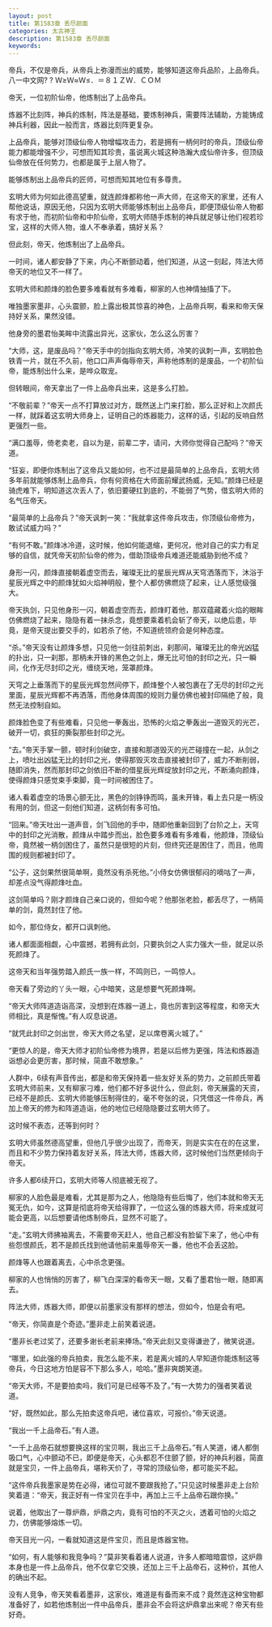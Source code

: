 ```yaml
---
layout: post
title: 第1583章 丢尽颜面
categories: 太古神王
description: 第1583章 丢尽颜面
keywords:
---
```


帝兵，不仅是帝兵，从帝兵上弥漫而出的威势，能够知道这帝兵品阶，上品帝兵。八一中文网? ? Ｗ≥Ｗ≈Ｗ≤．＝８１ＺＷ．ＣＯＭ

帝天，一位初阶仙帝，他炼制出了上品帝兵。

炼器不比刻阵，神兵的炼制，阵法是基础，要炼制神兵，需要阵法辅助，方能铸成神兵利器，因此一般而言，炼器比刻阵更复杂。

上品帝兵，能够对顶级仙帝人物增幅攻击力，若是拥有一柄何时的帝兵，顶级仙帝能力都能增强不少，可想而知其珍贵，虽说离火城这种浩瀚大成仙帝许多，但顶级仙帝放在任何势力，也都是属于上层人物了。

能够炼制出上品帝兵的匠师，可想而知其地位有多尊贵。

玄明大师为何如此德高望重，就连颜烽都称他一声大师，在这帝天的家里，还有人帮他说话，原因无他，只因为玄明大师能够炼制出上品帝兵，即便顶级仙帝人物都有求于他，而初阶仙帝和中阶仙帝，玄明大师随手炼制的神兵就足够让他们视若珍宝，这样的大师人物，谁人不奉承着，搞好关系？

但此刻，帝天，他炼制出了上品帝兵。

一时间，诸人都安静了下来，内心不断颤动着，他们知道，从这一刻起，阵法大师帝天的地位又不一样了。

玄明大师和颜烽的脸色要多难看就有多难看，柳家的人也神情抽搐了下。

唯独墨家墨非，心头震颤，脸上露出极其惊喜的神色，上品帝兵啊，看来和帝天保持好关系，果然没错。

他身旁的墨君怡美眸中流露出异光，这家伙，怎么这么厉害？

“大师，这，是废品吗？”帝天手中的剑指向玄明大师，冷笑的讽刺一声，玄明脸色铁青一片，就在不久前，他口口声声侮辱帝天，声称他炼制的是废品，一个初阶仙帝，能炼制出什么来，是哗众取宠。

但转眼间，帝天拿出了一件上品帝兵出来，这是多么打脸。

“不敬前辈？”帝天一点不打算放过对方，既然送上门来打脸，那么正好和上次颜氏一样，就踩着这玄明大师身上，证明自己的炼器能力，这样的话，引起的反响自然更强烈一些。

“满口羞辱，倚老卖老，自以为是，前辈二字，请问，大师你觉得自己配吗？”帝天道。

“狂妄，即便你炼制出了这帝兵又能如何，也不过是最简单的上品帝兵，玄明大师多年前就能够炼制上品帝兵，你有何资格在大师面前耀武扬威，无知。”颜烽已经是骑虎难下，明知道这次丢人了，依旧要硬扛到底的，不能弱了气势，借玄明大师的名气压帝天。

“最简单的上品帝兵？”帝天讽刺一笑：“我就拿这件帝兵攻击，你顶级仙帝修为，敢试试威力吗？”

“有何不敢。”颜烽冰冷道，这时候，他如何能退缩，更何况，他对自己的实力有足够的自信，就凭帝天初阶仙帝的修为，借助顶级帝兵难道还能威胁到他不成？

身形一闪，颜烽直接朝着虚空而去，璀璨无比的星辰光辉从天穹洒落而下，沐浴于星辰光辉之中的颜烽犹如火焰神明般，整个人都仿佛燃烧了起来，让人感觉级强大。

帝天执剑，只见他身形一闪，朝着虚空而去，颜烽盯着他，那双蕴藏着火焰的眼眸仿佛燃烧了起来，隐隐有着一抹杀念，竟想要乘着机会斩了帝天，以绝后患，毕竟，是帝天提出要交手的，如若杀了他，不知道统领府会是何种态度。

“杀。”帝天没有让颜烽多想，只见他一剑往前刺出，刹那间，璀璨无比的帝光凶猛的扑出，只一刹那，那柄未开锋的黑色之剑上，爆无比可怕的封印之光，只一瞬间，化作无尽封印之光，缠绕天地，笼罩颜烽。

天穹之上垂落而下的星辰光辉忽然间停下，颜烽整个人被包裹在了无尽的封印之光里面，星辰光辉都不再洒落，而他身体周围的规则力量仿佛也被封印隔绝了般，竟然无法控制自如。

颜烽脸色变了有些难看，只见他一拳轰出，恐怖的火焰之拳轰出一道毁灭的光芒，破开一切，疯狂的撕裂那些封印之光。

“去。”帝天手掌一颤，顿时利剑破空，直接和那道毁灭的光芒碰撞在一起，从剑之上，喷吐出凶猛无比的封印之光，使得那毁灭攻击直接被封印了，威力不断削弱，随即消失，然而那封印之剑依旧不断的借星辰光辉绽放封印之光，不断涌向颜烽，使得颜烽只感觉束手束脚，竟一时间被困住了。

诸人看着虚空的场景心颤无比，黑色的剑铮铮而鸣，虽未开锋，看上去只是一柄没有用的剑，但这一刻他们知道，这柄剑有多可怕。

“回来。”帝天吐出一道声音，剑飞回他的手中，随即他重新回到了台阶之上，天穹中的封印之光消散，颜烽从中踏步而出，脸色要多难看有多难看，他颜烽，顶级仙帝，竟然被一柄剑困住了，虽然只是很短的片刻，但终究还是困住了，而且，他周围的规则都被封印了。

“公子，这剑果然很简单啊，竟然没有杀死他。”小侍女仿佛很郁闷的嘀咕了一声，却差点没气得颜烽吐血。

这剑简单吗？刚才颜烽自己亲口说的，但如今呢？他那张老脸，都丢尽了，一柄简单的剑，竟然封住了他。

如今，那位侍女，都开口讽刺他。

诸人都面面相觑，心中震撼，若拥有此剑，只要执剑之人实力强大一些，就足以杀死颜烽了。

这帝天和当年强势踏入颜氏一族一样，不鸣则已，一鸣惊人。

帝天看了旁边的丫头一眼，心中暗笑，这是想要气死颜烽啊。

“帝天大师阵道造诣高深，没想到在炼器一道上，竟也厉害到这等程度，和帝天大师相比，真是惭愧。”有人叹息说道。

“就凭此封印之剑出世，帝天大师之名望，足以席卷离火城了。”

“更惊人的是，帝天大师才初阶仙帝修为境界，若是以后修为更强，阵法和炼器造诣想必会更厉害，那时候，简直不敢想象。”

人群中，6续有声音传出，都是和帝天保持着一些友好关系的势力，之前颜氏带着玄明大师前来，又有柳家刁难，他们都不好多说什么，但此刻，帝天展露的天资，已经不是颜氏、玄明大师能够压制得住的，毫不夸张的说，只凭借这一件帝兵，再加上帝天的修为和阵道造诣，他的地位已经隐隐要过玄明大师了。

这时候不表态，还等到何时？

玄明大师虽然德高望重，但他几乎很少出现了，而帝天，则是实实在在的在这里，而且和不少势力保持着友好关系，阵法大师，炼器大师，这时候他们当然更倾向于帝天。

许多人都6续开口，玄明大师等人彻底被无视了。

柳家的人脸色最是难看，尤其是那为之人，他隐隐有些后悔了，他们本就和帝天无冤无仇，如今，这算是彻底将帝天给得罪了，一位这么强的炼器大师，将来成就可能会更高，以后想要请他炼制帝兵，显然不可能了。

“走。”玄明大师拂袖离去，不需要帝天赶人，他自己都没有脸留下来了，他心中有些怨恨颜氏，若不是颜氏找到他请他前来羞辱帝天一番，他也不会丢这脸。

颜烽等人也跟着离去，心中杀念更强。

柳家的人也悄悄的厉害了，柳飞白深深的看帝天一眼，又看了墨君怡一眼，随即离去。

阵法大师，炼器大师，即便以前墨家没有那样的想法，但如今，怕是会有吧。

“帝天，你简直是个奇迹。”墨非走上前笑着说道。

“墨非长老过奖了，还要多谢长老前来捧场。”帝天此刻又变得谦逊了，微笑说道。

“哪里，如此强的帝兵拍卖，我怎么能不来，若是离火城的人早知道你能炼制这等帝兵，今日这地方怕是容不下那么多人，哈哈。”墨非爽朗笑道。

“帝天大师，不是要拍卖吗，我们可是已经等不及了。”有一大势力的强者笑着说道。

“好，既然如此，那么先拍卖这帝兵吧，诸位喜欢，可报价。”帝天说道。

“我出一千上品帝石。”有人道。

“一千上品帝石就想要换这样的宝贝啊，我出三千上品帝石。”有人笑道，诸人都倒吸口气，心中颤动不已，即便是帝天，心头都忍不住颤了颤，好的神兵利器，简直就是宝贝，一件上品帝兵，堪称天价了，寻常的顶级仙帝，都可能买不起。

“这件帝兵我墨家是势在必得，诸位可就不要跟我抢了。”只见这时候墨非走上台阶笑着道：“帝天，我正好有一件宝贝在手中，再加上三千上品帝石跟你换。”

说着，他取出了一尊炉鼎，炉鼎之内，竟有可怕的不灭之火，透着可怕的火焰之力，仿佛能够熔炼一切。

帝天目光一闪，一看就知道这是件宝贝，而且是炼器宝物。

“如何，有人能够和我竞争吗？”莫非笑看着诸人说道，许多人都暗暗震惊，这炉鼎本身也是一件上品帝兵，他不仅拿它交换，还加上三千上品帝石，这种价，其他人的确出不起。

没有人竞争，帝天笑看着墨非，这家伙，难道是有备而来不成？竟然连这种宝物都准备好了，如若他炼制出一件中品帝兵，墨非会不会将这炉鼎拿出来呢？帝天有些好奇。
